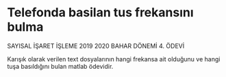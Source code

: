 # Telefonda basilan tus frekansını bulma
SAYISAL İŞARET İŞLEME 2019 2020 BAHAR DÖNEMİ 4. ÖDEVİ

Karışık olarak verilen text dosyalarının  hangi frekansa ait olduğunu ve hangi tuşa basıldığını bulan matlab ödevidir.
